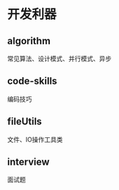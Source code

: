 
# 开发利器

## algorithm
常见算法、设计模式、并行模式、异步

## code-skills
编码技巧

## fileUtils

文件、IO操作工具类

## interview
面试题


